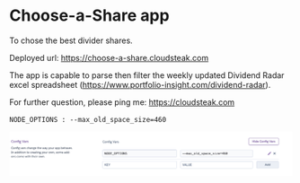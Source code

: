 # Choose-a-Share app

To chose the best divider shares.

Deployed url: https://choose-a-share.cloudsteak.com


The app is capable to parse then filter the weekly updated Dividend Radar excel spreadsheet (https://www.portfolio-insight.com/dividend-radar).


For further question, please ping me: https://cloudsteak.com

```
NODE_OPTIONS : --max_old_space_size=460
```

![memusage settings](./images/memusage.png)
